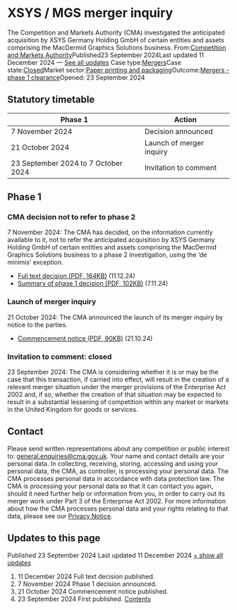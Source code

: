 # XSYS / MGS merger inquiry
The Competition and Markets Authority (CMA) investigated the anticipated acquisition by XSYS Germany Holding GmbH of certain entities and assets comprising the MacDermid Graphics Solutions business.
From:[Competition and Markets Authority](/government/organisations/competition-and-markets-authority)Published23 September 2024Last updated
11 December 2024
— [See all updates](#full-publication-update-history)
Case type:[Mergers](/cma-cases?case_type%5B%5D=mergers)Case state:[Closed](/cma-cases?case_state%5B%5D=closed)Market sector:[Paper printing and packaging](/cma-cases?market_sector%5B%5D=paper-printing-and-packaging)Outcome:[Mergers - phase 1 clearance](/cma-cases?outcome_type%5B%5D=mergers-phase-1-clearance)Opened:
23 September 2024
## Statutory timetable
| Phase 1 | Action |
| --- | --- |
| 7 November 2024 | Decision announced |
| 21 October 2024 | Launch of merger inquiry |
| 23 September 2024 to 7 October 2024 | Invitation to comment |
## Phase 1
### CMA decision not to refer to phase 2
7 November 2024: The CMA has decided, on the information currently available to it, not to refer the anticipated acquisition by XSYS Germany Holding GmbH of certain entities and assets comprising the MacDermid Graphics Solutions business to a phase 2 investigation, using the ‘de minimis’ exception.
- [Full text decision (PDF, 164KB)](https://assets.publishing.service.gov.uk/media/6758610d5a2e4d4b993bfa5a/Full_text_decision_.pdf) (11.12.24)
- [Summary of phase 1 decision (PDF, 102KB)](https://assets.publishing.service.gov.uk/media/672c9edbbd79990dfa67cae2/Summary_of_phase_1_decision.pdf) (7.11.24)
### Launch of merger inquiry
21 October 2024: The CMA announced the launch of its merger inquiry by notice to the parties.
- [Commencement notice (PDF, 90KB)](https://assets.publishing.service.gov.uk/media/67161d899242eecc6c849b03/Commencement_notice.pdf) (21.10.24)
### Invitation to comment: closed
23 September 2024: The CMA is considering whether it is or may be the case that this transaction, if carried into effect, will result in the creation of a relevant merger situation under the merger provisions of the Enterprise Act 2002 and, if so, whether the creation of that situation may be expected to result in a substantial lessening of competition within any market or markets in the United Kingdom for goods or services.
## Contact
Please send written representations about any competition or public interest to: [general.enquiries@cma.gov.uk](mailto:general.enquiries@cma.gov.uk).
Your name and contact details are your personal data. In collecting, receiving, storing, accessing and using your personal data, the CMA, as controller, is processing your personal data. The CMA processes personal data in accordance with data protection law. The CMA is processing your personal data so that it can contact you again, should it need further help or information from you, in order to carry out its merger work under Part 3 of the Enterprise Act 2002. For more information about how the CMA processes personal data and your rights relating to that data, please see our [Privacy Notice](https://www.gov.uk/government/organisations/competition-and-markets-authority/about/personal-information-charter).
## Updates to this page
Published 23 September 2024
Last updated 11 December 2024
[+ show all updates](#full-history)
1. 11 December 2024
Full text decision published.
2. 7 November 2024
Phase 1 decision announced.
3. 21 October 2024
Commencement notice published.
4. 23 September 2024
First published.
[Contents](#contents)